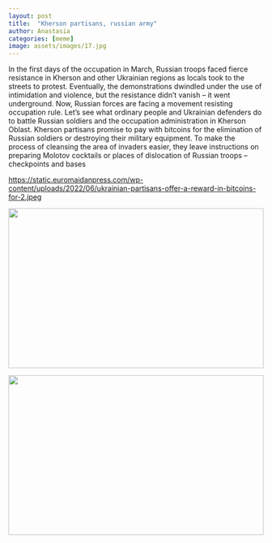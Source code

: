 ```yaml
---
layout: post
title:  "Kherson partisans, russian army"
author: Anastasia
categories: [meme]
image: assets/images/17.jpg
---
```

In the first days of the occupation in March, Russian troops faced fierce resistance in Kherson and other Ukrainian regions as locals took to the streets to protest. Eventually, the demonstrations dwindled under the use of intimidation and violence, but the resistance didn’t vanish – it went underground. Now, Russian forces are facing a movement resisting occupation rule. Let’s see what ordinary people and Ukrainian defenders do to battle Russian soldiers and the occupation administration in Kherson Oblast.
Kherson partisans promise to pay with bitcoins for the elimination of Russian soldiers or destroying their military equipment. To make the process of cleansing the area of invaders easier, they leave instructions on preparing Molotov cocktails or places of dislocation of Russian troops – checkpoints and bases

https://static.euromaidanpress.com/wp-content/uploads/2022/06/ukrainian-partisans-offer-a-reward-in-bitcoins-for-2.jpeg

<p><image style="width:100%;" height="315" src="https://i.uaportal.com/news/2022/6/22/photo2022-06-2215-29-19.jpg?size=1140x760" frameborder="0" allowfullscreen></image></p>
<p><image style="width:100%;" height="315" src="https://static2.gazeta.ua/img2/cache/gallery/1089/1089923_1_w_590.jpg?v=0" frameborder="0" allowfullscreen></image></p>



